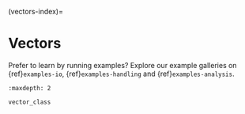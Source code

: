 (vectors-index)=
# Vectors

Prefer to learn by running examples? Explore our example galleries on {ref}`examples-io`, {ref}`examples-handling` and {ref}`examples-analysis`.

```{toctree}
:maxdepth: 2

vector_class
```
